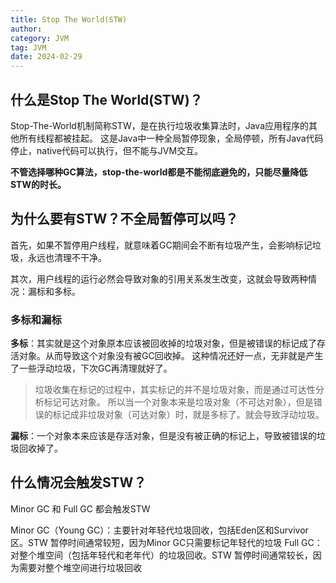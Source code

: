 ```yaml
---
title: Stop The World(STW)
author:
category: JVM
tag: JVM
date: 2024-02-29
---
```


## 什么是Stop The World(STW)？

Stop-The-World机制简称STW，是在执行垃圾收集算法时，Java应用程序的其他所有线程都被挂起。
这是Java中一种全局暂停现象，全局停顿，所有Java代码停止，native代码可以执行，但不能与JVM交互。

**不管选择哪种GC算法，stop-the-world都是不能彻底避免的，只能尽量降低STW的时长。**

## 为什么要有STW？不全局暂停可以吗？

首先，如果不暂停用户线程，就意味着GC期间会不断有垃圾产生，会影响标记垃圾，永远也清理不干净。

其次，用户线程的运行必然会导致对象的引用关系发生改变，这就会导致两种情况：漏标和多标。

### 多标和漏标

**多标**：其实就是这个对象原本应该被回收掉的垃圾对象，但是被错误的标记成了存活对象。从而导致这个对象没有被GC回收掉。
这种情况还好一点，无非就是产生了一些浮动垃圾，下次GC再清理就好了。

> 垃圾收集在标记的过程中，其实标记的并不是垃圾对象，而是通过可达性分析标记可达对象。
> 所以当一个对象本来是垃圾对象（不可达对象），但是错误的标记成非垃圾对象（可达对象）时，就是多标了。就会导致浮动垃圾。

**漏标**：一个对象本来应该是存活对象，但是没有被正确的标记上，导致被错误的垃圾回收掉了。

## 什么情况会触发STW？

Minor GC 和 Full GC 都会触发STW

Minor GC（Young GC）：主要针对年轻代垃圾回收，包括Eden区和Survivor区。STW 暂停时间通常较短，因为Minor GC只需要标记年轻代的垃圾
Full GC：对整个堆空间（包括年轻代和老年代）的垃圾回收。STW 暂停时间通常较长，因为需要对整个堆空间进行垃圾回收

